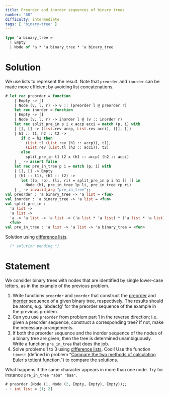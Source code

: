 ```yaml
---
title: Preorder and inorder sequences of binary trees
number: "68"
difficulty: intermediate
tags: [ "binary-tree" ]
---
```


```ocaml
type 'a binary_tree =
  | Empty
  | Node of 'a * 'a binary_tree * 'a binary_tree
```

# Solution

We use lists to represent the result. Note that `preorder` and `inorder` can be made more efficient by avoiding list concatenations.

```ocaml
# let rec preorder = function
    | Empty -> []
    | Node (v, l, r) -> v :: (preorder l @ preorder r)
    let rec inorder = function
    | Empty -> []
    | Node (v, l, r) -> inorder l @ (v :: inorder r)
    let rec split_pre_in p i x accp acci = match (p, i) with
    | [], [] -> (List.rev accp, List.rev acci), ([], [])
    | h1 :: t1, h2 :: t2 ->
       if x = h2 then
         (List.tl (List.rev (h1 :: accp)), t1),
         (List.rev (List.tl (h2 :: acci)), t2)
       else
         split_pre_in t1 t2 x (h1 :: accp) (h2 :: acci)
    | _ -> assert false
    let rec pre_in_tree p i = match (p, i) with
    | [], [] -> Empty
    | (h1 :: t1), (h2 :: t2) ->
       let (lp, rp), (li, ri) = split_pre_in p i h1 [] [] in
         Node (h1, pre_in_tree lp li, pre_in_tree rp ri)
    | _ -> invalid_arg "pre_in_tree";;
val preorder : 'a binary_tree -> 'a list = <fun>
val inorder : 'a binary_tree -> 'a list = <fun>
val split_pre_in :
  'a list ->
  'a list ->
  'a -> 'a list -> 'a list -> ('a list * 'a list) * ('a list * 'a list) =
  <fun>
val pre_in_tree : 'a list -> 'a list -> 'a binary_tree = <fun>
```

Solution using
[difference lists](https://en.wikipedia.org/wiki/Difference_list).

```ocaml
  (* solution pending *)
```


# Statement

We consider binary trees with nodes that are identified by single
lower-case letters, as in the example of the previous problem.

1. Write functions `preorder` and `inorder`
   that construct the
   [preorder](https://en.wikipedia.org/wiki/Tree_traversal#Pre-order)
   and
   [inorder](https://en.wikipedia.org/wiki/Tree_traversal#In-order_.28symmetric.29)
 sequence of a given binary tree, respectively. The
 results should be atoms, e.g. 'abdecfg' for the preorder sequence of
 the example in the previous problem.
1. Can you use `preorder` from problem part 1 in the reverse
 direction; i.e. given a preorder sequence, construct a corresponding
 tree? If not, make the necessary arrangements.
1. If both the preorder sequence and the inorder sequence of the nodes
 of a binary tree are given, then the tree is determined
 unambiguously. Write a function `pre_in_tree` that does the job.
1. Solve problems 1 to 3 using
   [difference lists](https://en.wikipedia.org/wiki/Difference_list).
   Cool!  Use the
 function `timeit` (defined in problem “[Compare the two methods of
 calculating Euler&#39;s totient function.](#38)”) to compare the
 solutions.

What happens if the same character appears in more than one node. Try
for instance `pre_in_tree "aba" "baa"`.

```ocaml
# preorder (Node (1, Node (2, Empty, Empty), Empty));;
- : int list = [1; 2]
```
